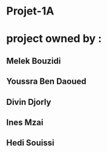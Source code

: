 # Projet-1A
<h1>project owned by :</h1>
<h2>Melek Bouzidi</h2>
<h2>Youssra Ben Daoued</h2>
<h2>Divin Djorly</h2>
<h2>Ines Mzai</h2>
<h2>Hedi Souissi</h2>
